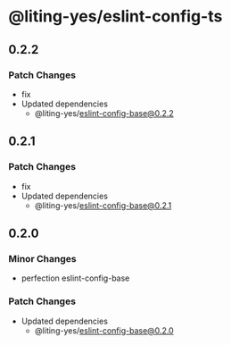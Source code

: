 # @liting-yes/eslint-config-ts

## 0.2.2

### Patch Changes

- fix
- Updated dependencies
  - @liting-yes/eslint-config-base@0.2.2

## 0.2.1

### Patch Changes

- fix
- Updated dependencies
  - @liting-yes/eslint-config-base@0.2.1

## 0.2.0

### Minor Changes

- perfection eslint-config-base

### Patch Changes

- Updated dependencies
  - @liting-yes/eslint-config-base@0.2.0
